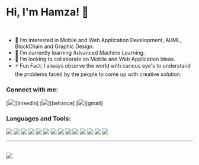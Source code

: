 # Hi, I'm Hamza! 👋

<br>

- 👀 I’m interested in Mobile and Web Application Development, AI/ML, BlockChain and Graphic Design.
- 🌱 I’m currently learning Advanced Machine Learning.
- 💞️ I’m looking to collaborate on Mobile and Web Application Ideas.
- ⚡ Fun Fact: I always observe the world with curious eye's to understand the problems faced by the people to come up with creative solution.

### Connect with me:
<p>
[<img src="https://img.icons8.com/color/48/000000/linkedin.png">][linkedIn]
[<img src="https://img.icons8.com/color/48/000000/behance.png">][behance]
[<img src="https://img.icons8.com/fluency/48/000000/gmail-new.png">][gmail]
</p>


### Languages and Tools:
<p>
<img src="https://img.icons8.com/color/48/000000/flutter.png" margin-right="10px">
<img src="https://img.icons8.com/color/48/000000/html-5--v1.png" margin-right="10px">
<img src="https://img.icons8.com/color/48/000000/css3.png" margin-right="10px">
<img src="https://img.icons8.com/color/48/000000/javascript--v1.png" margin-right="5px">
<img src="https://img.icons8.com/color/48/000000/react-native.png" margin-right="5px">
<img src="https://img.icons8.com/color/48/000000/c-plus-plus-logo.png" margin-right="5px">
<img src="https://img.icons8.com/fluency/48/000000/python.png" margin-right="5px">
<img src="https://img.icons8.com/color/48/000000/java-coffee-cup-logo--v1.png" margin-right="5px">
<img src="https://img.icons8.com/color/48/000000/figma--v1.png" margin-right="5px">
<img src="https://img.icons8.com/color/48/000000/adobe-photoshop--v1.png" margin-right="5px">
<img src="https://img.icons8.com/color/48/000000/adobe-illustrator--v1.png" margin-right="5px">
<img src="https://img.icons8.com/color/48/000000/firebase.png" margin-right="5px">
<img src="https://img.icons8.com/fluency/48/000000/mysql-logo.png" margin-right="5px">
<img src="https://img.icons8.com/color/48/000000/mongodb.png" margin-right="5px">
</p>
<hr>
<br>


<img align="left" src="https://github-readme-stats.vercel.app/api?username=HamzaKhan07&show_icons=true&hide_border=true&theme=cobalt">


[linkedIn]: #
[behance]: behance.net/hamzakhan48208
[gmail]: mailto:hamzakhan48208




[mail]: hamzakhan48208@gmail.com
[behance]: behance.net/hamzakhan48208
[instagram]: instagram.com/hamzakhan48208

<!---
HamzaKhan07/HamzaKhan07 is a ✨ special ✨ repository because its `README.md` (this file) appears on your GitHub profile.
You can click the Preview link to take a look at your changes.
--->
